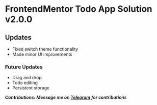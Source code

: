 # FrontendMentor Todo App Solution v2.0.0

## Updates
* Fixed switch theme functionality
* Made minor UI improvements

### Future Updates
* Drag and drop
* Todo editing
* Persistent storage

***Contributions: Message me on [Telegram](https:\\t.me\dev0xgenius) for contributions***